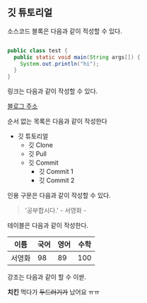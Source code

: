 ## 깃 튜토리얼

소스코드 블록은 다음과 같이 적성할 수 있다.

```java

public class test {
  public static void main(String args[]) {
    System.out.println("hi");
  }
}
```

링크는 다음과 같이 작성할 수 있다.

[블로그 주소](https://www.naver.com/)

순서 없는 목록은 다음과 같이 작성한다

* 깃 튜토리얼
  * 깃 Clone
  * 깃 Pull
  * 깃 Commit
    * 깃 Commit 1
    * 깃 Commit 2
    
인용 구문은 다음과 같이 작성할 수 있다.

>'공부합시다.' - 서영화 -

테이블은 다음과 같이 작성한다.

이름|국어|영어|수학
---|---|---|---|
서영화|98|89|100|

강조는 다음과 같이 할 수 이싿.

**치킨** 먹다가 ~~두드러기가~~ 났어요 ㅠㅠ

